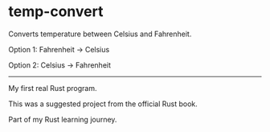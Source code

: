 # temp-convert

Converts temperature between Celsius and Fahrenheit.

Option 1: Fahrenheit -> Celsius

Option 2: Celsius -> Fahrenheit

---

My first real Rust program.

This was a suggested project from the official Rust book.

Part of my Rust learning journey.
